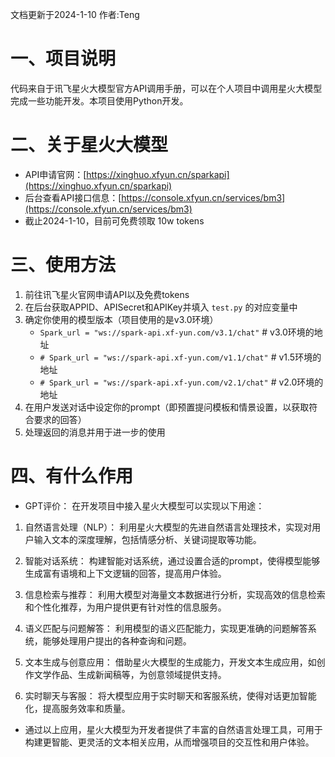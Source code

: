 文档更新于2024-1-10
作者:Teng
# 一、项目说明
代码来自于讯飞星火大模型官方API调用手册，可以在个人项目中调用星火大模型完成一些功能开发。本项目使用Python开发。

# 二、关于星火大模型
- API申请官网：[https://xinghuo.xfyun.cn/sparkapi](https://xinghuo.xfyun.cn/sparkapi)
- 后台查看API接口信息：[https://console.xfyun.cn/services/bm3](https://console.xfyun.cn/services/bm3)
- 截止2024-1-10，目前可免费领取 10w tokens

# 三、使用方法
1. 前往讯飞星火官网申请API以及免费tokens
2. 在后台获取APPID、APISecret和APIKey并填入 `test.py` 的对应变量中
3. 确定你使用的模型版本（项目使用的是v3.0环境）
    - `Spark_url = "ws://spark-api.xf-yun.com/v3.1/chat"`  # v3.0环境的地址
    - `# Spark_url = "ws://spark-api.xf-yun.com/v1.1/chat"`  # v1.5环境的地址
    - `# Spark_url = "ws://spark-api.xf-yun.com/v2.1/chat"`  # v2.0环境的地址
4. 在用户发送对话中设定你的prompt（即预置提问模板和情景设置，以获取符合要求的回答）
5. 处理返回的消息并用于进一步的使用

# 四、有什么作用
- GPT评价：
在开发项目中接入星火大模型可以实现以下用途：

1. 自然语言处理（NLP）： 利用星火大模型的先进自然语言处理技术，实现对用户输入文本的深度理解，包括情感分析、关键词提取等功能。

2. 智能对话系统： 构建智能对话系统，通过设置合适的prompt，使得模型能够生成富有语境和上下文逻辑的回答，提高用户体验。

3. 信息检索与推荐： 利用大模型对海量文本数据进行分析，实现高效的信息检索和个性化推荐，为用户提供更有针对性的信息服务。

4. 语义匹配与问题解答： 利用模型的语义匹配能力，实现更准确的问题解答系统，能够处理用户提出的各种查询和问题。

5. 文本生成与创意应用： 借助星火大模型的生成能力，开发文本生成应用，如创作文学作品、生成新闻稿等，为创意领域提供支持。

6. 实时聊天与客服： 将大模型应用于实时聊天和客服系统，使得对话更加智能化，提高服务效率和质量。

- 通过以上应用，星火大模型为开发者提供了丰富的自然语言处理工具，可用于构建更智能、更灵活的文本相关应用，从而增强项目的交互性和用户体验。
